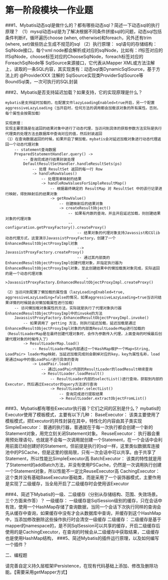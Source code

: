 # 第一阶段模块一作业题

###1、Mybatis动态sql是做什么的？都有哪些动态sql？简述一下动态sql的执行原理？
    （1）mysql动态sql是为了解决根据不同条件拼接sql的问题，动态sql包括条件判断if，循环遍历choose (when, otherwise)和foreach，另外还有trim (where, set)做些防止生成不规范的sql
    （2）执行原理：
        sql语句的存储结构：
        SqlNode接口，每个xml node都会解析成对应的sqlNode，比如有：if标签对应的IfSqlNode，choose标签对应的ChooseSqlNode，foreach标签对应的ForeachSqlNode等
        SqlSource来源接口，它代表从Mapper XML或方法注解上，读取的一条SQL内容，其实现类有：动态sql类DynamicSqlSource，基于方法上的 @ProviderXXX 注解的 SqlSource实现类ProviderSqlSource等
        BoundSql类，一次可执行的SQL封装
        
###2、Mybatis是否支持延迟加载？如果支持，它的实现原理是什么？
    
    mybatis是支持延时加载的，在配置文件lazyLoadingEnabled=true开启，另一个配置aggressiveLazyLoading（当开启时，任何方法的调用都会加载该对象的所有属性。否则，每个属性会按需加载）
    
    实现原理：
    实现主要思路是在返回的结果对象中进行了动态代理，当访问到具体的获取参数方法实际是执行代理类的处理方法去数据库中查询对应的值，然后封装返回
    （1）在查询数据返回的时候，如果开启了懒加载，mybatis会对延迟加载对象进行动态代理返回一个动态代理对象
        -- statement查询数据
        PreparedStatementHandler.query() ->
            -- 查询完成进行结果封装处理                     
            DefaultResultSetHandler.handleResultSets(ps) 
                -- 处理 ResultSet 返回的每一行 Row 
                -> handleRowValues()              
                    -- 处理简单映射的结果
                    -> handleRowValuesForSimpleResultMap() 
                        -- 根据最终确定的 ResultMap 对 ResultSet 中的该行记录进行映射，得到映射后的结果对象
                        -> getRowValue() 
                            -- 创建映射后的结果对象
                            -> createResultObject()
                                -- 如果有内嵌的查询，并且开启延迟加载，则创建结果对象的代理对象
                                -- configuration.getProxyFactory().createProxy()
                                    -- 结果对象的代理对象支持Javassist和CGlib动态代理方式，这里演示JavassistProxyFactory，创建了一个EnhancedResultObjectProxyImpl对象
                                    --> JavassistProxyFactory.createProxy()
                                    -- 通过其内部类的EnhancedResultObjectProxyImpl创建代理对象，并指定执行器为EnhancedResultObjectProxyImpl对象，至此创建结果中的懒加载类对象完成，实际返回的是一个动态代理对象
                                        ->JavassistProxyFactory.EnhancedResultObjectProxyImpl.createProxy()
                                    
    （2）当访问到配置了懒加载的属性值（lazyLoadingEnabled=true, aggressiveLazyLoading=false的情况，如果aggressiveLazyLoading=true当访问结果详情的时候就会对懒加载属性进行加载）
        -- 访问懒加载对象属性的方法，实际就是执行了代理对象执行器EnhancedResultObjectProxyImpl中的invoke的方法
        JavassistProxyFactory.EnhancedResultObjectProxyImpl.invoke()
            -- 如果调用了 getting 方法，则执行延迟加载，延迟加载是通过EnhancedResultObjectProxyImpl对象的内部类ResultLoaderMap进行加载的（ResultLoaderMap是在最终创建代理对象时，会作为参数传入代理，上面查询的时候最后创建代理对象的时候传入了）
            -> ResultLoaderMap.load()
                -- ResultLoaderMap内部通过一个HashMap维护一个Map<String, LoadPair> loaderMap映射，当延迟加载完成则会删掉对应的key，key为属性名称，load是通过map中的值LoadPair进行具体的查询
                -> LoadPair.load()
                    -- 通过LoadPair内部的ResultLoader的loadResult继续查询
                    -> ResultLoader.loadResult()
                        -- ResultLoader内部的selectList()进行查询，获取到内部的Executor，然后通过Executor的query方法进行查询
                        -> ResultLoader.selectList()
                            -- 查询完成进行提取结果
                            -> ResultLoader.extractObjectFromList()
###3、Mybatis都有哪些Executor执行器？它们之间的区别是什么？
    mybatis的Executor使用了模板模式，主要有以下几种：
    BaseExecutor：
        该类主要使用了模板模式，把Executor的共性封装在其中，特性化的内容由其子类实现
    SimpleExecutor：
        普通的执行器，普通就在于每一次执行都会创建一个新的Statement对象，用完立刻关闭Statement对象。
    ReuseExecutor：
        执行器会重用预处理语句，也就是不会每一次调用就创建一个Statement，在一个会话中会利用前面已经创建好的Statement，但前提是执行的sql一样，这里类似数据库连接池中的PSCache，但是这里的很局限，只有一次会话中可以共享。由于共享了Statement，所以性能比SimpleExecutor高
    BatchExecutor：
        该类的特性就是用了Statement的addBatch方法，并没有使用PSCache，仍然是一次调用执行创建一个Statement对象，所以性能不一定比ReuseExecutor高
    CachingExecutor：
        这个类并没有基础BaseExecutor基础类，而是采用了一个装饰器模式，主要作用是实现了二级缓存，当全局开启了二级缓存时会使用该Executor
    
###4、简述下Mybatis的一级、二级缓存（分别从存储结构、范围、失效场景。三个方面来作答）？
    一级缓存：
        一级缓存是SqlSession级别的缓存，只在会话中有效，使用一个HashMap存储了查询数据，当同一个会话下次执行同样的查询会先从缓存中查询，如果缓存中没有才会从数据库中查询，并缓存到这个HashMap中，当添加修改删除这些操作执行时会清空一级缓存
    二级缓存：
        二级缓存是基于mapper的namespace的，是不同SqlSession可以共享的缓存，开启二级缓存后使用的是CachingExecutor，在查询的时候会从二级缓存中获取结果，二级缓存也是使用HashMap结构，
###5、简述Mybatis的插件运行原理，以及如何编写一个插件？

二、编程题

请完善自定义持久层框架IPersistence，在现有代码基础上添加、修改及删除功能。【需要采用getMapper方式】